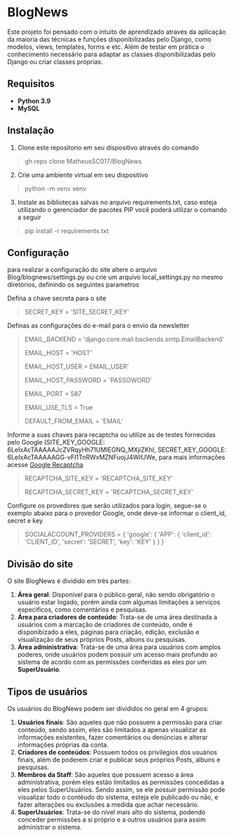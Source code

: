 # BlogNews

Este projeto foi pensado com o intuito de aprendizado através da aplicação da maioria das técnicas e funções disponibilizadas pelo Django, como modelos, views, templates, forms e etc. Além de testar em prática o conhecimento necessário para adaptar as classes disponibilizadas pelo Django ou criar classes próprias.

## Requisitos
* **Python 3.9**
* **MySQL**

## Instalação
1. Clone este repositorio em seu dispositivo através do comando
> gh repo clone MatheusSC017/BlogNews
2. Crie uma ambiente virtual em seu dispositivo
> python -m venv venv
3. Instale as bibliotecas salvas no arquivo requirements.txt, caso esteja utilizando o gerenciador de pacotes PIP você poderá utilizar o comando a seguir
> pip install -r requirements.txt

## Configuração
para realizar a configuração do site altere o arquivo Blog/blognews/settings.py ou crie um arquivo local_settings.py no mesmo diretórios, definindo os seguintes parametros

Defina a chave secreta para o site
> SECRET_KEY = 'SITE_SECRET_KEY'

Definas as configurações do e-mail para o envio da newsletter
> EMAIL_BACKEND = 'django.core.mail.backends.smtp.EmailBackend'
> 
> EMAIL_HOST = 'HOST'
> 
> EMAIL_HOST_USER = EMAIL_USER'
> 
> EMAIL_HOST_PASSWORD = 'PASSOWORD'
> 
> EMAIL_PORT = 587
> 
> EMAIL_USE_TLS = True
> 
> DEFAULT_FROM_EMAIL = 'EMAIL'

Informe a suas chaves para recaptcha ou utilize as de testes fornecidas pelo Google (SITE_KEY_GOOGLE: 6LeIxAcTAAAAAJcZVRqyHh71UMIEGNQ_MXjiZKhI, SECRET_KEY_GOOGLE: 6LeIxAcTAAAAAGG-vFI1TnRWxMZNFuojJ4WifJWe, para mais informações acesse [Google Recaptcha](https://developers.google.com/recaptcha/docs/faq)
> RECAPTCHA_SITE_KEY = 'RECAPTCHA_SITE_KEY'
> 
> RECAPTCHA_SECRET_KEY = 'RECAPTCHA_SECRET_KEY'
>

Configure os provedores que serão utilizados para login, segue-se o exemplo abaixo para o provedor Google, onde deve-se informar o client_id, secret e key
> SOCIALACCOUNT_PROVIDERS = {
>     'google': {
>         'APP': {
>             'client_id': 'CLIENT_ID',
>             'secret': 'SECRET',
>             'key': 'KEY'
>         }
>     }
> }

## Divisão do site

O site BlogNews é dividido em três partes:

1. **Área geral**: Disponível para o público geral, não sendo obrigatório o usuário estar logado, porém ainda com algumas limitações a serviços especificos, como comentários e pesquisas.
2. **Área para criadores de conteúdo**: Trata-se de uma área destinada a usuários com a marcação de criadores de conteúdo, onde é disponibizado a eles, páginas para criação, edição, exclusão e visualização de seus próprios Posts, albuns ou pesquisas.
3. **Área administrativa**: Trata-se de uma área para usuários com amplos poderes, onde usuários podem possuir um acesso mais profundo ao sistema de acordo com as permissões conferidas as eles por um **SuperUsuário**.

## Tipos de usuários

Os usuários do BlogNews podem ser divididos no geral em 4 grupos:

1. **Usuários finais**: São aqueles que não possuem a permissão para criar conteúdo, sendo assim, eles são limitados a apenas visualizar as informações existentes, fazer comentários ou denúncias e alterar informações próprias da conta.
2. **Criadores de conteúdos**: Possuem todos os privilegios dos usuários finais, além de poderem criar e publicar seus próprios Posts, albuns e pesquisas.
3. **Membros da Staff**: São aqueles que possuem acesso a área administrativa, porém eles estão limitados as permissões concedidas a eles pelos SuperUsuários. Sendo assim, se ele possuir permissão pode visualizar todo o contéudo do sistema, esteja ele publicado ou não, e fazer alterações ou exclusões a medida que achar necessário.
4. **SuperUsuários**: Trata-se do nível mais alto do sistema, podendo conceder permissões a si próprio e a outros usuários para assim administrar o sistema.
